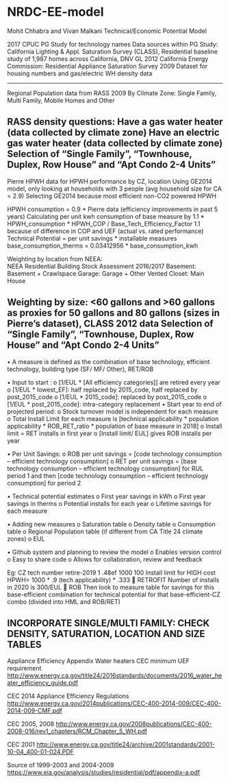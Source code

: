 # NRDC-EE-model
Mohit Chhabra and Vivan Malkani Technical/Economic Potential Model

2017 CPUC PG Study for technology names
Data sources within PG Study:
California Lighting & Appl. Saturation Survey (CLASS), Residential baseline study of 1,987 homes across California, DNV GL 2012
California Energy Commission: Residential Appliance Saturation Survey 2009 Dataset for housing numbers and gas/electric WH density data

--------------------------------------------------------------------------------------------------------------------------------------
Regional Population data from RASS 2009
By Climate Zone: Single Family, Multi Family, Mobile Homes and Other



RASS density questions: 
Have a gas water heater (data collected by climate zone)
Have an electric gas water heater (data collected by climate zone)
Selection of “Single Family”, “Townhouse, Duplex, Row House” and “Apt Condo 2-4 Units”
--------------------------------------------------------------------------------------------------------------------------------------

Pierre HPWH data for HPWH performance by CZ, location
Using GE2014 model, only looking at households with 3 people  (avg household size for CA = 2.9)
Selecting GE2014 because most efficient non-CO2 powered HPWH

HPWH consumption = 0.9 * Pierre data (efficiency improvements in past 5 years)
Calculating per unit kwh consumption of base measure by 1.1 * HPWH_consumption * HPWH_COP / Base_Tech_Efficiency_Factor 
1.1 because of difference in COP and UEF (actual vs. rated performance)
Technical Potential = per unit savings * installable measures
base_consumption_therms = 0.03412956 * base_consumption_kwh

Weighting by location from NEEA:  
NEEA Residential Building Stock Assessment 2016/2017
Basement: Basement + Crawlspace
Garage: Garage + Other
Vented Closet: Main House

Weighting by size: <60 gallons and >60 gallons as proxies for 50 gallons and 80 gallons (sizes in Pierre’s dataset), CLASS 2012 data
Selection of “Single Family”, “Townhouse, Duplex, Row House” and “Apt Condo 2-4 Units”
--------------------------------------------------------------------------------------------------------------------------------------
•	A measure is defined as the combination of base technology, efficient technology, building type (SF/ MF/ Other), RET/ROB

•	Input to start : 
o	[1/EUL * [All efficiency categories]] are retired every year 
o	[1/EUL * lowest_EF]: half replaced by 2015_code, half replaced by post_2015_code
o	[1/EUL * 2015_code]: replaced by post_2015_code
o	[1/EUL * post_2015_code]: intra-category replacement 
•	Start year to end of projected period:
o	Stock turnover model is independent for each measure
o	Total Install Limit for each measure is [technical applicability * population applicability * ROB_RET_ratio * population of base
measure in 2018]
o	Install limit = RET installs in first year
o	[Install limit/ EUL] gives ROB installs per year

•	Per Unit Savings:
o	ROB per unit savings = [code technology consumption – efficient technology consumption]
o	RET per unit savings = [base technology consumption – efficient technology consumption] for RUL period 1 and then [code technology consumption – efficient technology consumption] for period 2

•	Technical potential estimates
o	First year savings in kWh
o	First year savings in therms
o	Potential installs for each year
o	Lifetime savings for each measure

•	Adding new measures
o	Saturation table
o	Density table
o	Consumption table
o	Regional Population table (if different from CA Title 24 climate zones)
o	EUL

•	Github system and planning to review the model
o	Enables version control
o	Easy to share code 
o	Allows for collaboration, review and feedback

Eg:
CZ	tech		number		retire-2019
1	.48ef		1000		100
Install limit for HIGH cost HPWH= 1000 * .9 (tech applicability) * .333  RETROFIT 
Number of installs in 2020 is 300/EUL  ROB
Then look to measure table for savings for this base-efficient combination for technical potential for that base-efficient-CZ combo (divided into HML and ROB/RET)
 
INCORPORATE SINGLE/MULTI FAMILY: CHECK DENSITY, SATURATION, LOCATION AND SIZE TABLES
--------------------------------------------------------------------------------------------------------------------------------------

Appliance Efficiency Appendix
Water heaters CEC minimum UEF requirement
http://www.energy.ca.gov/title24/2016standards/documents/2016_water_heater_efficiency_guide.pdf

CEC 2014 Appliance Efficiency Regulations
http://www.energy.ca.gov/2014publications/CEC-400-2014-009/CEC-400-2014-009-CMF.pdf
 

CEC 2005, 2008
http://www.energy.ca.gov/2008publications/CEC-400-2008-016/rev1_chapters/RCM_Chapter_5_WH.pdf
 
CEC 2001
http://www.energy.ca.gov/title24/archive/2001standards/2001-10-04_400-01-024.PDF

Source of 1999-2003 and 2004-2009
https://www.eia.gov/analysis/studies/residential/pdf/appendix-a.pdf

